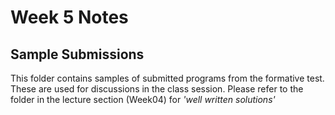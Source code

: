 # Week 5 Notes
## Sample Submissions

This folder contains samples of submitted programs from the formative test. These are used for discussions in the class session.
Please refer to the folder in the lecture section (Week04) for <i>'well written solutions'</i>
